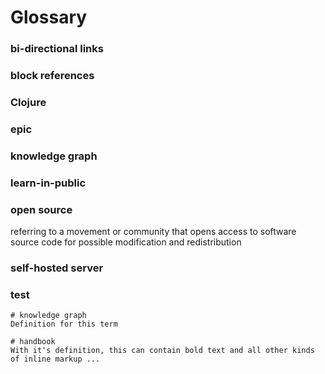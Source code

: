 # Glossary

### bi-directional links

### block references 

### Clojure

### epic

### knowledge graph

### learn-in-public

### open source

referring to a movement or community that opens access to software source code for possible modification and redistribution

### self-hosted server

### test



```text
# knowledge graph
Definition for this term

# handbook
With it's definition, this can contain bold text and all other kinds of inline markup ...
```



